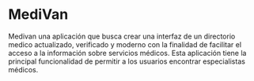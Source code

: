 # MediVan
Medivan una aplicación que busca crear una interfaz de un directorio medico actualizado, verificado y moderno con la finalidad de facilitar el acceso a la información sobre servicios médicos. Esta aplicación tiene la principal funcionalidad de permitir a los usuarios encontrar especialistas médicos.
